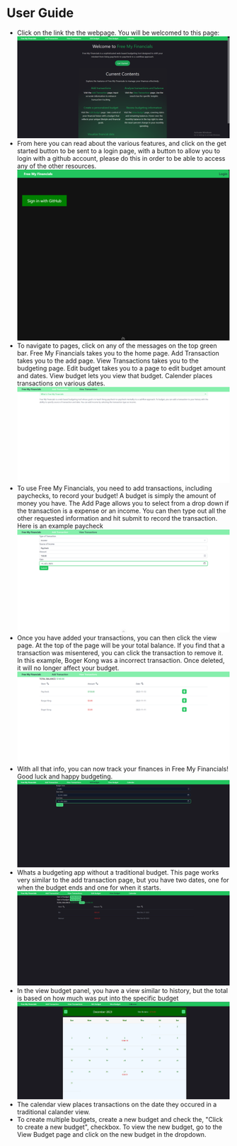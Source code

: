 # User Guide

- Click on the link the the webpage. You will be welcomed to this page:
![WelcomePage](welcomepage.PNG)
- From here you can read about the various features, and click on the get started button to be sent to a login page, with a button to allow you to login with a github account, please do this in order to be able to access any of the other resources.
![loginwithgithub](loginwithgithub.png)
- To navigate to pages, click on any of the messages on the top green bar. Free My Financials takes you to the home page. Add Transaction takes you to the add page. View Transactions takes you to the budgeting page. Edit budget takes you to a page to edit budget amount and dates. View budget lets you view that budget. Calender places transactions on various dates.
![ClickNav](hoverovertransaction.PNG)
- To use Free My Financials, you need to add transactions, including paychecks, to record your budget! A budget is simply the amount of money you have. The Add Page allows you to select from a drop down if the transaction is a expense or an income. You can then type out all the other requested information and hit submit to record the transaction. Here is an example paycheck
![AddTransaction](fillouttheinfo2.PNG)
- Once you have added your transactions, you can then click the view page. At the top of the page will be your total balance. If you find that a transaction was misentered, you can click the transaction to remove it. In this example, Boger Kong was a incorrect transaction. Once deleted, it will no longer affect your budget.
![history](history.PNG)
- With all that info, you can now track your finances in Free My Financials! Good luck and happy budgeting.
![budget](budget.PNG)
- Whats a budgeting app without a traditional budget. This page works very similar to the add transaction page, but you have two dates, one for when the budget ends and one for when it starts.
![budgetView](budgetView.PNG)
- In the view budget panel, you have a view similar to history, but the total is based on how much was put into the specific budget
![cak](cal.PNG)
- The calendar view places transactions on the date they occured in a traditional calander view.
- To create multiple budgets, create a new budget and check the, "Click to create a new budget", checkbox. To view the new budget, go to the View Budget page and click on the new budget in the dropdown.

